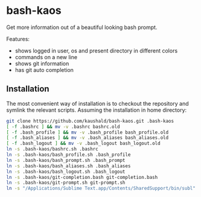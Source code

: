 # bash-kaos
Get more information out of a beautiful looking bash prompt.

Features:
* shows logged in user, os and present directory in different colors
* commands on a new line
* shows git information
* has git auto completion


## Installation

The most convenient way of installation is to checkout the repository and symlink the relevant scripts.
Assuming the installation in home directory:

```bash
git clone https://github.com/kaushald/bash-kaos.git .bash-kaos
[ -f .bashrc ] && mv -v .bashrc bashrc.old
[ -f .bash_profile ] && mv -v .bash_profile bash_profile.old
[ -f .bash_aliases ] && mv -v .bash_aliases bash_aliases.old
[ -f .bash_logout ] && mv -v .bash_logout bash_logout.old
ln -s .bash-kaos/bashrc.sh .bashrc
ln -s .bash-kaos/bash_profile.sh .bash_profile
ln -s .bash-kaos/bash_prompt.sh .bash_prompt
ln -s .bash-kaos/bash_aliases.sh .bash_aliases
ln -s .bash-kaos/bash_logout.sh .bash_logout
ln -s .bash-kaos/git-completion.bash git-completion.bash
ln -s .bash-kaos/git-prompt.sh git-prompt.sh
ln -s "/Applications/Sublime Text.app/Contents/SharedSupport/bin/subl" /usr/local/bin/sublime

```
